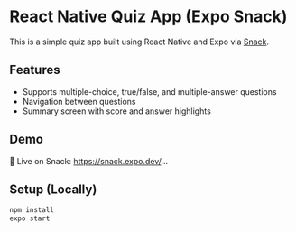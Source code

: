 # React Native Quiz App (Expo Snack)

This is a simple quiz app built using React Native and Expo via [Snack](https://snack.expo.dev/).

## Features
- Supports multiple-choice, true/false, and multiple-answer questions
- Navigation between questions
- Summary screen with score and answer highlights

## Demo
📱 Live on Snack: https://snack.expo.dev/...

## Setup (Locally)
```bash
npm install
expo start
